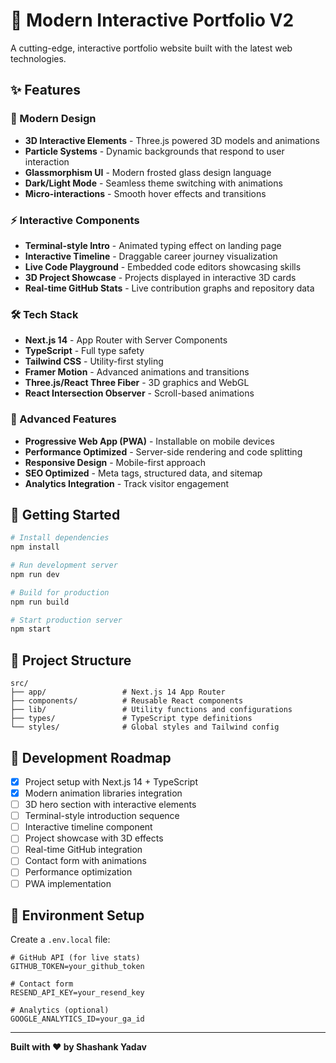 # 🚀 Modern Interactive Portfolio V2

A cutting-edge, interactive portfolio website built with the latest web technologies.

## ✨ Features

### 🎨 Modern Design
- **3D Interactive Elements** - Three.js powered 3D models and animations
- **Particle Systems** - Dynamic backgrounds that respond to user interaction
- **Glassmorphism UI** - Modern frosted glass design language
- **Dark/Light Mode** - Seamless theme switching with animations
- **Micro-interactions** - Smooth hover effects and transitions

### ⚡ Interactive Components
- **Terminal-style Intro** - Animated typing effect on landing page
- **Interactive Timeline** - Draggable career journey visualization
- **Live Code Playground** - Embedded code editors showcasing skills
- **3D Project Showcase** - Projects displayed in interactive 3D cards
- **Real-time GitHub Stats** - Live contribution graphs and repository data

### 🛠 Tech Stack
- **Next.js 14** - App Router with Server Components
- **TypeScript** - Full type safety
- **Tailwind CSS** - Utility-first styling
- **Framer Motion** - Advanced animations and transitions
- **Three.js/React Three Fiber** - 3D graphics and WebGL
- **React Intersection Observer** - Scroll-based animations

### 📱 Advanced Features
- **Progressive Web App (PWA)** - Installable on mobile devices
- **Performance Optimized** - Server-side rendering and code splitting
- **Responsive Design** - Mobile-first approach
- **SEO Optimized** - Meta tags, structured data, and sitemap
- **Analytics Integration** - Track visitor engagement

## 🚀 Getting Started

```bash
# Install dependencies
npm install

# Run development server
npm run dev

# Build for production
npm run build

# Start production server
npm start
```

## 📁 Project Structure

```
src/
├── app/                 # Next.js 14 App Router
├── components/          # Reusable React components
├── lib/                 # Utility functions and configurations
├── types/               # TypeScript type definitions
└── styles/              # Global styles and Tailwind config
```

## 🎯 Development Roadmap

- [x] Project setup with Next.js 14 + TypeScript
- [x] Modern animation libraries integration
- [ ] 3D hero section with interactive elements
- [ ] Terminal-style introduction sequence
- [ ] Interactive timeline component
- [ ] Project showcase with 3D effects
- [ ] Real-time GitHub integration
- [ ] Contact form with animations
- [ ] Performance optimization
- [ ] PWA implementation

## 🔧 Environment Setup

Create a `.env.local` file:

```env
# GitHub API (for live stats)
GITHUB_TOKEN=your_github_token

# Contact form
RESEND_API_KEY=your_resend_key

# Analytics (optional)
GOOGLE_ANALYTICS_ID=your_ga_id
```

---

**Built with ❤️ by Shashank Yadav**
